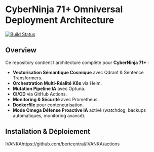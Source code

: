# CyberNinja 71+ Omniversal Deployment Architecture

[![Build Status](https://github.com/bertcentral/IVANKA/actions/workflows/pipeline.yml/badge.svg)](https://github.com/bertcentral/IVANKA/actions)

## Overview

Ce repository contient l'architecture complète pour **CyberNinja 71+** :
- **Vectorisation Sémantique Cosmique** avec Qdrant & Sentence Transformers.
- **Orchestration Multi-Réalité K8s** via Helm.
- **Mutation Pipeline IA** avec Optuna.
- **CI/CD** via GitHub Actions.
- **Monitoring & Sécurité** avec Prometheus.
- **Dockerfile** pour conteneurisation.
- **Mode Omega Défense Proactive IA** activé (watchdog, backups automatiques, monitoring avancé).

## Installation & Déploiement
 IVANKAhttps://github.com/bertcentral/IVANKA/actions